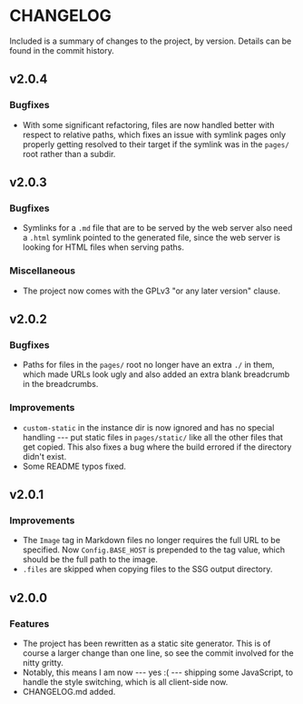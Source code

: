 # CHANGELOG

Included is a summary of changes to the project, by version. Details can be found in the commit history.

## v2.0.4

### Bugfixes

* With some significant refactoring, files are now handled better with respect to relative paths, which fixes an issue
  with symlink pages only properly getting resolved to their target if the symlink was in the `pages/` root rather than
  a subdir.

## v2.0.3

### Bugfixes

* Symlinks for a `.md` file that are to be served by the web server also need a `.html` symlink pointed to the generated
  file, since the web server is looking for HTML files when serving paths.

### Miscellaneous

* The project now comes with the GPLv3 "or any later version" clause.

## v2.0.2

### Bugfixes

* Paths for files in the `pages/` root no longer have an extra `./` in them, which made URLs look ugly and also added an
  extra blank breadcrumb in the breadcrumbs.

### Improvements

* `custom-static` in the instance dir is now ignored and has no special handling --- put static files in `pages/static/`
  like all the other files that get copied. This also fixes a bug where the build errored if the directory didn't exist.
* Some README typos fixed.

## v2.0.1

### Improvements

* The `Image` tag in Markdown files no longer requires the full URL to be specified. Now `Config.BASE_HOST` is
  prepended to the tag value, which should be the full path to the image.
* `.files` are skipped when copying files to the SSG output directory.

## v2.0.0

### Features

* The project has been rewritten as a static site generator. This is of course a larger change than one line, so see the
  commit involved for the nitty gritty.
* Notably, this means I am now --- yes :( --- shipping some JavaScript, to handle the style switching, which is all
  client-side now.
* CHANGELOG.md added.
